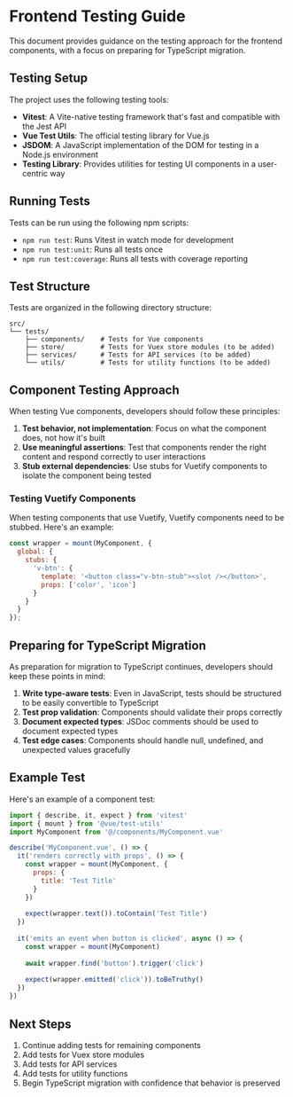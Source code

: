 # Frontend Testing Guide

This document provides guidance on the testing approach for the frontend components, with a focus on preparing for TypeScript migration.

## Testing Setup

The project uses the following testing tools:

- **Vitest**: A Vite-native testing framework that's fast and compatible with the Jest API
- **Vue Test Utils**: The official testing library for Vue.js
- **JSDOM**: A JavaScript implementation of the DOM for testing in a Node.js environment
- **Testing Library**: Provides utilities for testing UI components in a user-centric way

## Running Tests

Tests can be run using the following npm scripts:

- `npm run test`: Runs Vitest in watch mode for development
- `npm run test:unit`: Runs all tests once
- `npm run test:coverage`: Runs all tests with coverage reporting

## Test Structure

Tests are organized in the following directory structure:

```
src/
└── tests/
    ├── components/    # Tests for Vue components
    ├── store/         # Tests for Vuex store modules (to be added)
    ├── services/      # Tests for API services (to be added)
    └── utils/         # Tests for utility functions (to be added)
```

## Component Testing Approach

When testing Vue components, developers should follow these principles:

1. **Test behavior, not implementation**: Focus on what the component does, not how it's built
2. **Use meaningful assertions**: Test that components render the right content and respond correctly to user interactions
3. **Stub external dependencies**: Use stubs for Vuetify components to isolate the component being tested

### Testing Vuetify Components

When testing components that use Vuetify, Vuetify components need to be stubbed. Here's an example:

```javascript
const wrapper = mount(MyComponent, {
  global: {
    stubs: {
      'v-btn': {
        template: '<button class="v-btn-stub"><slot /></button>',
        props: ['color', 'icon']
      }
    }
  }
});
```

## Preparing for TypeScript Migration

As preparation for migration to TypeScript continues, developers should keep these points in mind:

1. **Write type-aware tests**: Even in JavaScript, tests should be structured to be easily convertible to TypeScript
2. **Test prop validation**: Components should validate their props correctly
3. **Document expected types**: JSDoc comments should be used to document expected types
4. **Test edge cases**: Components should handle null, undefined, and unexpected values gracefully

## Example Test

Here's an example of a component test:

```javascript
import { describe, it, expect } from 'vitest'
import { mount } from '@vue/test-utils'
import MyComponent from '@/components/MyComponent.vue'

describe('MyComponent.vue', () => {
  it('renders correctly with props', () => {
    const wrapper = mount(MyComponent, {
      props: {
        title: 'Test Title'
      }
    })
    
    expect(wrapper.text()).toContain('Test Title')
  })
  
  it('emits an event when button is clicked', async () => {
    const wrapper = mount(MyComponent)
    
    await wrapper.find('button').trigger('click')
    
    expect(wrapper.emitted('click')).toBeTruthy()
  })
})
```

## Next Steps

1. Continue adding tests for remaining components
2. Add tests for Vuex store modules
3. Add tests for API services
4. Add tests for utility functions
5. Begin TypeScript migration with confidence that behavior is preserved

